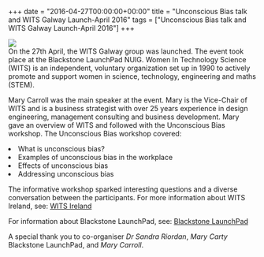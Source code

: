 +++
date = "2016-04-27T00:00:00+00:00"
title = "Unconscious Bias talk and WITS Galway Launch-April 2016"
tags = ["Unconscious Bias talk and WITS Galway Launch-April 2016"]
+++

<img src="/img/WITS_launch_3.jpg" style="display: block; margin: 0 auto;">
On the 27th April, the WITS Galway group was launched.  The event took place at the Blackstone LaunchPad NUIG.
Women In Technology Science (WITS) is an independent, voluntary organization set up in 1990 to actively promote and support women in science, technology, engineering and maths (STEM).

Mary Carroll was the main speaker at the event. Mary is the Vice-Chair of WITS and is a business strategist with over 25 years experience in design engineering, management consulting and business development. Mary gave an overview of WITS and followed with the Unconscious Bias workshop. The Unconscious Bias workshop covered:

<li>What is unconscious bias?</li>
<li>Examples of unconscious bias in the workplace</li>
<li>Effects of unconscious bias</li>
<li>Addressing unconscious bias</li>

The informative workshop sparked interesting questions and a diverse conversation between the participants. For more information about WITS Ireland, see: [WITS Ireland](www.witsireland.com)

For information about Blackstone LaunchPad, see: [Blackstone LaunchPad](http://www.nuigalway.ie/blackstonelaunchpad/)

A special thank you to co-organiser <i>Dr Sandra Riordan</i>, <i>Mary Carty</i> Blackstone LaunchPad, and <i>Mary Carroll</i>.
